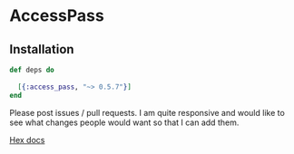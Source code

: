 # AccessPass

## Installation

```elixir
def deps do
  
  [{:access_pass, "~> 0.5.7"}]
end
```

Please post issues / pull requests. I am quite responsive and would like to see what changes people would want so that I can add them.


[Hex docs](https://hexdocs.pm/access_pass/introduction.html)
